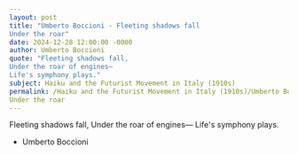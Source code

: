 ```yaml
---
layout: post
title: "Umberto Boccioni - Fleeting shadows fall
Under the roar"
date: 2024-12-28 12:00:00 -0000
author: Umberto Boccioni
quote: "Fleeting shadows fall,
Under the roar of engines—
Life's symphony plays."
subject: Haiku and the Futurist Movement in Italy (1910s)
permalink: /Haiku and the Futurist Movement in Italy (1910s)/Umberto Boccioni/Umberto Boccioni - Fleeting shadows fall
Under the roar
---
```


Fleeting shadows fall,
Under the roar of engines—
Life's symphony plays.

- Umberto Boccioni
